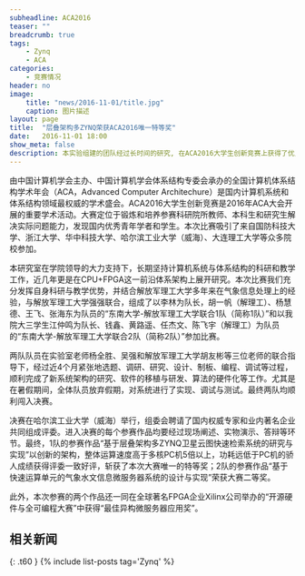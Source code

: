 ```yaml
---
subheadline: ACA2016
teaser: ""
breadcrumb: true
tags:
    - Zynq
    - ACA
categories:
    - 竞赛情况
header: no
image:
    title: "news/2016-11-01/title.jpg"
    caption: 图片描述
layout: page
title:  "层叠架构多ZYNQ荣获ACA2016唯一特等奖"
date:   2016-11-01 18:00
show_meta: false
description: 本实验组建的团队经过长时间的研究, 在ACA2016大学生创新竞赛上获得了优良成绩.参赛作品“基于层叠架构多ZYNQ卫星云图快速检索系统的研究与实现”以创新的架构获得评委一致好评，斩获了本次大赛唯一的特等奖；参赛作品“基于快速运算单元的气象水文信息微服务器系统的设计与实现”荣获大赛二等奖。
---
```


 由中国计算机学会主办、中国计算机学会体系结构专委会承办的全国计算机体系结构学术年会（ACA，Advanced Computer Architechure）是国内计算机系统和体系结构领域最权威的学术盛会。ACA2016大学生创新竞赛是2016年ACA大会开展的重要学术活动。大赛定位于锻炼和培养参赛科研院所教师、本科生和研究生解决实际问题能力，发现国内优秀青年学者和学生。本次比赛吸引了来自国防科技大学、浙江大学、华中科技大学、哈尔滨工业大学（威海）、大连理工大学等众多院校参加。

本研究室在学院领导的大力支持下，长期坚持计算机系统与体系结构的科研和教学工作，近几年更是在CPU+FPGA这一前沿体系架构上展开研究。本次比赛我们充分发挥自身科研与教学优势，并结合解放军理工大学多年来在气象信息处理上的经验，与解放军理工大学强强联合，组成了以李林为队长，胡一帆（解理工）、杨慧德、王飞、张海东为队员的“东南大学-解放军理工大学联合1队（简称1队）”和以我院大三学生江仲鸣为队长、钱鑫、黄路遥、任杰文、陈飞宇（解理工）为队员的“东南大学-解放军理工大学联合2队（简称2队）”参加比赛。

两队队员在实验室老师杨全胜、吴强和解放军理工大学胡友彬等三位老师的联合指导下，经过近4个月紧张地选题、调研、研究、设计、制板、编程、调试等过程，顺利完成了新系统架构的研究、软件的移植与研发、算法的硬件化等工作。尤其是在暑假期间，全体队员放弃假期，对系统进行了实现、调试与测试。最终两队均顺利闯入决赛。

决赛在哈尔滨工业大学（威海）举行，组委会聘请了国内权威专家和业内著名企业共同组成评委。进入决赛的每个参赛作品均要经过现场阐述、实物演示、答辩等环节。最终，1队的参赛作品“基于层叠架构多ZYNQ卫星云图快速检索系统的研究与实现”以创新的架构，整体运算速度高于多核PC机5倍以上，功耗远低于PC机的骄人成绩获得评委一致好评，斩获了本次大赛唯一的特等奖；2队的参赛作品“基于快速运算单元的气象水文信息微服务器系统的设计与实现”荣获大赛二等奖。

此外，本次参赛的两个作品还一同在全球著名FPGA企业Xilinx公司举办的“开源硬件与全可编程大赛”中获得“最佳异构微服务器应用奖”。


## 相关新闻
{: .t60 }
{% include list-posts tag='Zynq' %}

